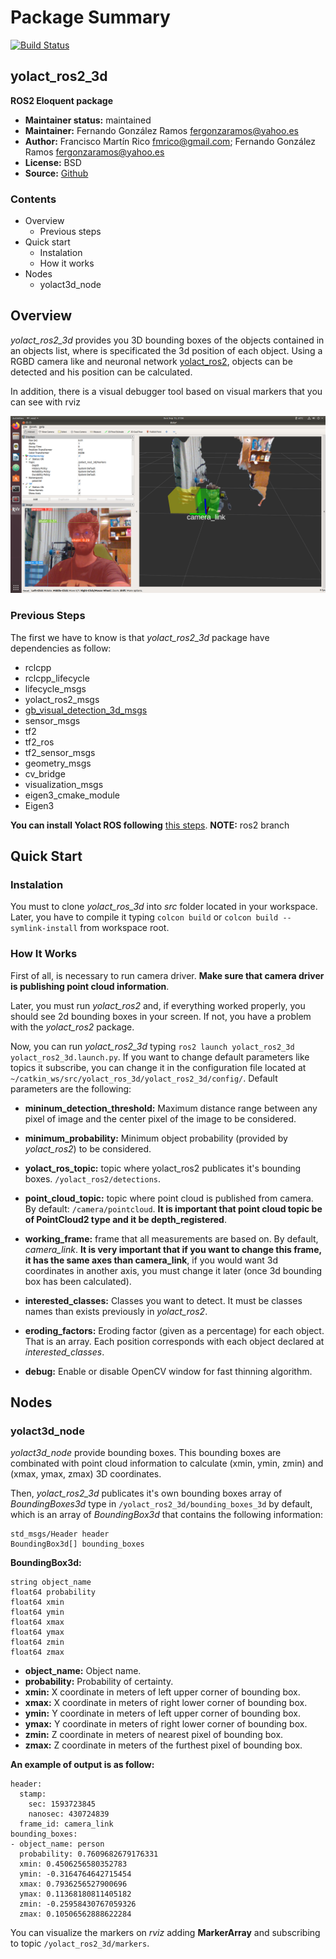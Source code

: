 # Package Summary

[![Build Status](https://travis-ci.com/IntelligentRoboticsLabs/yolact_ros_3d.svg?branch=master)](https://travis-ci.com/IntelligentRoboticsLabs/yolact_ros_3d)

## yolact_ros2_3d

**ROS2 Eloquent package**

* **Maintainer status:** maintained
* **Maintainer:** Fernando González Ramos <fergonzaramos@yahoo.es>
* **Author:** Francisco Martín Rico <fmrico@gmail.com>; Fernando González Ramos <fergonzaramos@yahoo.es>
* **License:** BSD
* **Source:** [Github](https://github.com/IntelligentRoboticsLabs/yolact_ros_3d)

### Contents
* Overview
  * Previous steps
* Quick start
  * Instalation
  * How it works
* Nodes
  * yolact3d_node

## Overview

*yolact_ros2_3d* provides you 3D bounding boxes of the objects contained in an objects list, where is specificated the 3d position of each object.
Using a RGBD camera like and neuronal network [yolact_ros2](https://github.com/Eruvae/yolact_ros/tree/ROS2), objects can be detected and his position can be calculated.

In addition, there is a visual debugger tool based on visual markers that you can see with rviz

![Image](https://github.com/IntelligentRoboticsLabs/yolact_ros_3d/raw/master/docs/yolact_3d_markers.png)

### Previous Steps

The first we have to know is that *yolact_ros2_3d* package have dependencies as follow:

* rclcpp
* rclcpp_lifecycle
* lifecycle_msgs
* yolact_ros2_msgs
* [gb_visual_detection_3d_msgs](https://github.com/IntelligentRoboticsLabs/gb_visual_detection_3d_msgs)
* sensor_msgs
* tf2
* tf2_ros
* tf2_sensor_msgs
* geometry_msgs
* cv_bridge
* visualization_msgs
* eigen3_cmake_module
* Eigen3

**You can install Yolact ROS following** [this steps](https://github.com/Eruvae/yolact_ros/tree/master). **NOTE:** ros2 branch

## Quick Start

### Instalation

You must to clone *yolact_ros_3d* into *src* folder located in your workspace. Later, you have to compile it typing ``colcon build`` or ``colcon build --symlink-install`` from workspace root.

### How It Works

First of all, is necessary to run camera driver. **Make sure that camera driver is publishing point cloud information**.

Later, you must run *yolact_ros2* and, if everything worked properly, you should see 2d bounding boxes in your screen. If not, you have a problem with the *yolact_ros2* package.

Now, you can run *yolact_ros2_3d* typing ``ros2 launch yolact_ros2_3d yolact_ros2_3d.launch.py``. If you want to change default parameters like topics it subscribe, you can change it in the configuration file located at ``~/catkin_ws/src/yolact_ros_3d/yolact_ros2_3d/config/``. Default parameters are the following:

* **mininum_detection_threshold:** Maximum distance range between any pixel of image and the center pixel of the image to be considered.

* **minimum_probability:** Minimum object probability (provided by *yolact_ros2*) to be considered.

* **yolact_ros_topic:** topic where yolact_ros2 publicates it's bounding boxes. ``/yolact_ros2/detections``.

* **point_cloud_topic:** topic where point cloud is published from camera. By default: ``/camera/pointcloud``. **It is important that point cloud topic be of PointCloud2 type and it be depth_registered**.

* **working_frame:** frame that all measurements are based on. By default, *camera_link*. **It is very important that if you want to change this frame, it has the same axes than camera_link**, if you would want 3d coordinates in another axis, you must change it later (once 3d bounding box has been calculated).

* **interested_classes:** Classes you want to detect. It must be classes names than exists previously in *yolact_ros2*.

* **eroding_factors:** Eroding factor (given as a percentage) for each object. That is an array. Each position corresponds with each object declared at *interested_classes*.

* **debug:** Enable or disable OpenCV window for fast thinning algorithm.

## Nodes

### yolact3d_node

*yolact3d_node* provide bounding boxes. This bounding boxes are combinated with point cloud information to calculate (xmin, ymin, zmin) and (xmax, ymax, zmax) 3D coordinates.

Then, *yolact_ros2_3d* publicates it's own bounding boxes array of *BoundingBoxes3d* type in ``/yolact_ros2_3d/bounding_boxes_3d`` by default, which is an array of *BoundingBox3d* that contains the following information:
```
std_msgs/Header header
BoundingBox3d[] bounding_boxes
```

**BoundingBox3d:**

```
string object_name
float64 probability
float64 xmin
float64 ymin
float64 xmax
float64 ymax
float64 zmin
float64 zmax
```
* **object_name:** Object name.
* **probability:** Probability of certainty.
* **xmin:** X coordinate in meters of left upper corner of bounding box.
* **xmax:** X coordinate in meters of right lower corner of bounding box.
* **ymin:** Y coordinate in meters of left upper corner of bounding box.
* **ymax:** Y coordinate in meters of right lower corner of bounding box.
* **zmin:** Z coordinate in meters of nearest pixel of bounding box.
* **zmax:** Z coordinate in meters of the furthest pixel of bounding box.

**An example of output is as follow:**

```
header:
  stamp:
    sec: 1593723845
    nanosec: 430724839
  frame_id: camera_link
bounding_boxes:
- object_name: person
  probability: 0.7609682679176331
  xmin: 0.4506256580352783
  ymin: -0.3164764642715454
  xmax: 0.7936256527900696
  ymax: 0.11368180811405182
  zmin: -0.25958430767059326
  zmax: 0.10506562888622284

```

You can visualize the markers on *rviz* adding **MarkerArray** and subscribing to topic ``/yolact_ros2_3d/markers``.
